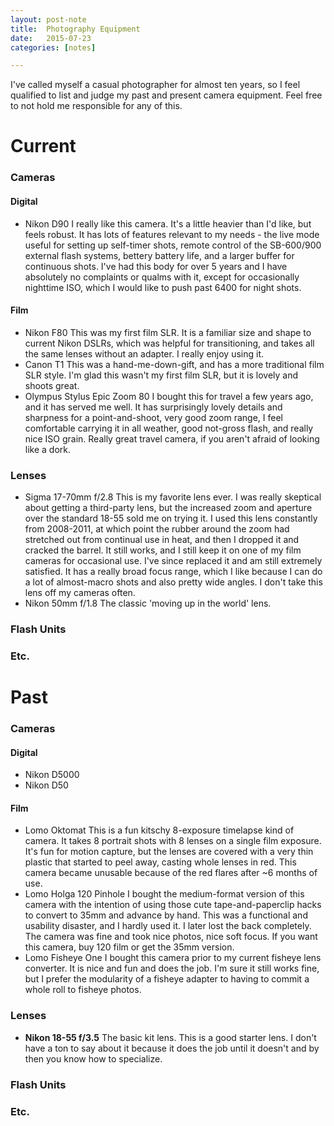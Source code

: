 ```yaml
---
layout: post-note
title:  Photography Equipment
date:   2015-07-23
categories: [notes]

---
```


I've called myself a casual photographer for almost ten years, so I feel qualified to list and judge my past and present camera equipment. Feel free to not hold me responsible for any of this.

Current
========

### Cameras

#### Digital
+ Nikon D90
I really like this camera. It's a little heavier than I'd like, but feels robust. It has lots of features relevant to my needs - the live mode useful for setting up self-timer shots, remote control of the SB-600/900 external flash systems, bettery battery life, and a larger buffer for continuous shots. I've had this body for over 5 years and I have absolutely no complaints or qualms with it, except for occasionally nighttime ISO, which I would like to push past 6400 for night shots. 

#### Film
+ Nikon F80
This was my first film SLR. It is a familiar size and shape to current Nikon DSLRs, which was helpful for transitioning, and takes all the same lenses without an adapter. I really enjoy using it.
+ Canon T1
This was a hand-me-down-gift, and has a more traditional film SLR style. I'm glad this wasn't my first film SLR, but it is lovely and shoots great. 
+ Olympus Stylus Epic Zoom 80
I bought this for travel a few years ago, and it has served me well. It has surprisingly lovely details and sharpness for a point-and-shoot, very good zoom range, I feel comfortable carrying it in all weather, good not-gross flash, and really nice ISO grain. Really great travel camera, if you aren't afraid of looking like a dork.

### Lenses
+ Sigma 17-70mm f/2.8 
This is my favorite lens ever. I was really skeptical about getting a third-party lens, but the increased zoom and aperture over the standard 18-55 sold me on trying it. I used this lens constantly from 2008-2011, at which point the rubber around the zoom had stretched out from continual use in heat, and then I dropped it and cracked the barrel. It still works, and I still keep it on one of my film cameras for occasional use. I've since replaced it and am still extremely satisfied. It has a really broad focus range, which I like because I can do a lot of almost-macro shots and also pretty wide angles. I  don't take this lens off my cameras often.
+ Nikon 50mm f/1.8
The classic 'moving up in the world' lens. 

### Flash Units

### Etc.

Past
========

### Cameras

#### Digital
+ Nikon D5000
+ Nikon D50

#### Film
+ Lomo Oktomat
This is a fun kitschy 8-exposure timelapse kind of camera. It takes 8 portrait shots with 8 lenses on a single film exposure. It's fun for motion capture, but the lenses are covered with a very thin plastic that started to peel away, casting whole lenses in red. This camera became unusable because of the red flares after ~6 months of use.
+ Lomo Holga 120 Pinhole
I bought the medium-format version of this camera with the intention of using those cute tape-and-paperclip hacks to convert to 35mm and advance by hand. This was a functional and usability disaster, and I hardly used it. I later lost the back completely. The camera was fine and took nice photos, nice soft focus. If you want this camera, buy 120 film or get the 35mm version.
+ Lomo Fisheye One
I bought this camera prior to my current fisheye lens converter. It is nice and fun and does the job. I'm sure it still works fine, but I prefer the modularity of a fisheye adapter to having to commit a whole roll to fisheye photos.


### Lenses
+ **Nikon 18-55 f/3.5**
The basic kit lens. This is a good starter lens. I don't have a ton to say about it because it does the job until it doesn't and by then you know how to specialize.

### Flash Units

### Etc.
